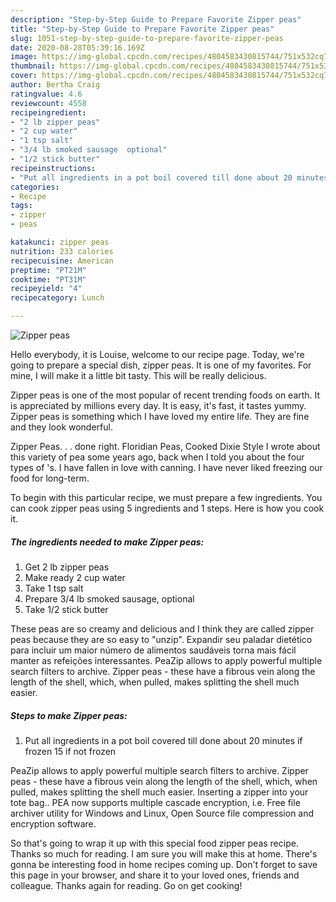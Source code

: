 ```yaml
---
description: "Step-by-Step Guide to Prepare Favorite Zipper peas"
title: "Step-by-Step Guide to Prepare Favorite Zipper peas"
slug: 1051-step-by-step-guide-to-prepare-favorite-zipper-peas
date: 2020-08-28T05:39:16.169Z
image: https://img-global.cpcdn.com/recipes/4804583430815744/751x532cq70/zipper-peas-recipe-main-photo.jpg
thumbnail: https://img-global.cpcdn.com/recipes/4804583430815744/751x532cq70/zipper-peas-recipe-main-photo.jpg
cover: https://img-global.cpcdn.com/recipes/4804583430815744/751x532cq70/zipper-peas-recipe-main-photo.jpg
author: Bertha Craig
ratingvalue: 4.6
reviewcount: 4558
recipeingredient:
- "2 lb zipper peas"
- "2 cup water"
- "1 tsp salt"
- "3/4 lb smoked sausage  optional"
- "1/2 stick butter"
recipeinstructions:
- "Put all ingredients in a pot boil covered till done about 20 minutes if frozen 15 if not frozen"
categories:
- Recipe
tags:
- zipper
- peas

katakunci: zipper peas 
nutrition: 233 calories
recipecuisine: American
preptime: "PT21M"
cooktime: "PT31M"
recipeyield: "4"
recipecategory: Lunch

---
```



![Zipper peas](https://img-global.cpcdn.com/recipes/4804583430815744/751x532cq70/zipper-peas-recipe-main-photo.jpg)

Hello everybody, it is Louise, welcome to our recipe page. Today, we're going to prepare a special dish, zipper peas. It is one of my favorites. For mine, I will make it a little bit tasty. This will be really delicious.

Zipper peas is one of the most popular of recent trending foods on earth. It is appreciated by millions every day. It is easy, it's fast, it tastes yummy. Zipper peas is something which I have loved my entire life. They are fine and they look wonderful.

Zipper Peas. . . done right. Floridian Peas, Cooked Dixie Style I wrote about this variety of pea some years ago, back when I told you about the four types of &#39;s. I have fallen in love with canning. I have never liked freezing our food for long-term.


To begin with this particular recipe, we must prepare a few ingredients. You can cook zipper peas using 5 ingredients and 1 steps. Here is how you cook it.

<!--inarticleads1-->

##### The ingredients needed to make Zipper peas:

1. Get 2 lb zipper peas
1. Make ready 2 cup water
1. Take 1 tsp salt
1. Prepare 3/4 lb smoked sausage,  optional
1. Take 1/2 stick butter


These peas are so creamy and delicious and I think they are called zipper peas because they are so easy to &#34;unzip&#34;. Expandir seu paladar dietético para incluir um maior número de alimentos saudáveis torna mais fácil manter as refeições interessantes. PeaZip allows to apply powerful multiple search filters to archive. Zipper peas - these have a fibrous vein along the length of the shell, which, when pulled, makes splitting the shell much easier. 

<!--inarticleads2-->

##### Steps to make Zipper peas:

1. Put all ingredients in a pot boil covered till done about 20 minutes if frozen 15 if not frozen


PeaZip allows to apply powerful multiple search filters to archive. Zipper peas - these have a fibrous vein along the length of the shell, which, when pulled, makes splitting the shell much easier. Inserting a zipper into your tote bag.. PEA now supports multiple cascade encryption, i.e. Free file archiver utility for Windows and Linux, Open Source file compression and encryption software. 

So that's going to wrap it up with this special food zipper peas recipe. Thanks so much for reading. I am sure you will make this at home. There's gonna be interesting food in home recipes coming up. Don't forget to save this page in your browser, and share it to your loved ones, friends and colleague. Thanks again for reading. Go on get cooking!
